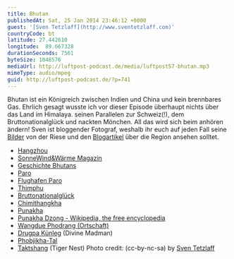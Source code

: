 ```yaml
---
title: Bhutan
publishedAt: Sat, 25 Jan 2014 23:46:12 +0000
guest: '[Sven Tetzlaff](http://www.sventetzlaff.com)'
countryCode: bt
latitude: 27.442610
longitude:  89.667328
durationSeconds: 7561
byteSize: 1048576
mediaUrl: http://luftpost-podcast.de/media/luftpost57-bhutan.mp3
mimeType: audio/mpeg
guid: http://luftpost-podcast.de/?p=741
---
```


Bhutan ist ein Königreich zwischen Indien und China und kein brennbares Gas. Ehrlich gesagt wusste ich vor dieser Episode überhaupt nichts über das Land im Himalaya. seinen Parallelen zur Schweiz(!), dem Bruttonationalglück und nackten Mönchen. All das wird sich beim anhören ändern! Sven ist bloggender Fotograf, weshalb ihr euch auf jeden Fall seine [Bilder](http://www.marenvandenberg.de/spb/gallery/34-0-Bhutan.html) von der Riese und den [Blogartikel](http://www.sventetzlaff.com/index.php/component/content/article/10-fotografie/48-fotografieren-mit-quanten-2) über die Region ansehen solltet. 
* [Hangzhou](http://de.wikipedia.org/wiki/Hangzhou)
* [SonneWind&Wärme Magazin](http://www.sonnewindwaerme.de/)
* [Geschichte Bhutans](http://de.wikipedia.org/wiki/Geschichte%5FBhutans)
* [Paro](http://de.wikipedia.org/wiki/Paro%5F%28Stadt%29)
* [Flughafen Paro](http://de.wikipedia.org/wiki/Flughafen%5FParo)
* [Thimphu](http://de.wikipedia.org/wiki/Thimpu)
* [Bruttonationalglück](http://de.wikipedia.org/wiki/Bruttosozialgl%C3%BCck)
* [Chimithangkha](http://www.openstreetmap.org/node/1985259858)
* [Punakha](http://de.wikipedia.org/wiki/Punakha)
* [Punakha Dzong - Wikipedia, the free encyclopedia](http://en.wikipedia.org/wiki/Punakha%5FDzong)
* [Wangdue Phodrang (Ortschaft)](http://de.wikipedia.org/wiki/Wangdue%5FPhodrang%5F%28Ortschaft%29)
* [Drugpa Künleg](http://de.wikipedia.org/wiki/Drugpa%5FK%C3%BCnleg) (Divine Madman)
* [Phobjikha-Tal](http://www.bhutan-travel.de/index.php/ausflugsmoeglichkeiten/17-ausfluege/83-phobjikha-tal-bhutan)
* [Taktshang](http://de.wikipedia.org/wiki/Taktshang) (Tiger Nest)
Photo credit: (cc-by-nc-sa) by [Sven Tetzlaff](http://www.marenvandenberg.de)
